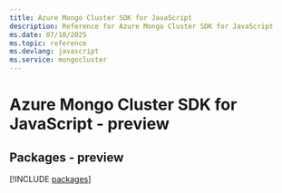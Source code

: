 ```yaml
---
title: Azure Mongo Cluster SDK for JavaScript
description: Reference for Azure Mongo Cluster SDK for JavaScript
ms.date: 07/10/2025
ms.topic: reference
ms.devlang: javascript
ms.service: mongocluster
---
```

# Azure Mongo Cluster SDK for JavaScript - preview
## Packages - preview
[!INCLUDE [packages](mongo-cluster-index.md)]